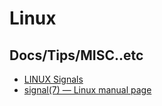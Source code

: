 # Linux

## Docs/Tips/MISC..etc

* [LINUX Signals](https://faculty.cs.niu.edu/~hutchins/csci480/signals.htm)
* [signal(7) — Linux manual page](https://man7.org/linux/man-pages/man7/signal.7.html)
